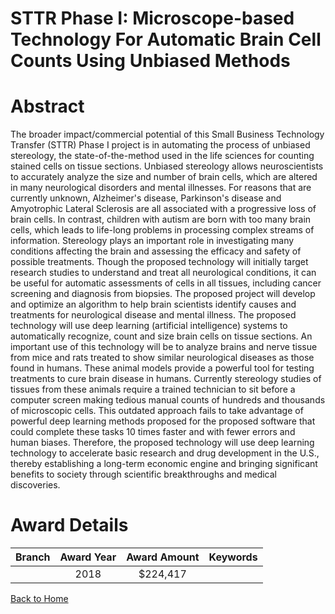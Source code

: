 
STTR Phase I: Microscope-based Technology For Automatic Brain Cell Counts Using Unbiased Methods
================================================================================================

# Abstract


The broader impact/commercial potential of this Small Business Technology Transfer (STTR) Phase I project is in automating the process of unbiased stereology, the state-of-the-method used in the life sciences for counting stained cells on tissue sections. Unbiased stereology allows neuroscientists to accurately analyze the size and number of brain cells, which are altered in many neurological disorders and mental illnesses. For reasons that are currently unknown, Alzheimer's disease, Parkinson's disease and Amyotrophic Lateral Sclerosis are all associated with a progressive loss of brain cells. In contrast, children with autism are born with too many brain cells, which leads to life-long problems in processing complex streams of information. Stereology plays an important role in investigating many conditions affecting the brain and assessing the efficacy and safety of possible treatments. Though the proposed technology will initially target research studies to understand and treat all neurological conditions, it can be useful for automatic assessments of cells in all tissues, including cancer screening and diagnosis from biopsies. The proposed project will develop and optimize an algorithm to help brain scientists identify causes and treatments for neurological disease and mental illness. The proposed technology will use deep learning (artificial intelligence) systems to automatically recognize, count and size brain cells on tissue sections. An important use of this technology will be to analyze brains and nerve tissue from mice and rats treated to show similar neurological diseases as those found in humans. These animal models provide a powerful tool for testing treatments to cure brain disease in humans. Currently stereology studies of tissues from these animals require a trained technician to sit before a computer screen making tedious manual counts of hundreds and thousands of microscopic cells. This outdated approach fails to take advantage of powerful deep learning methods proposed for the proposed software that could complete these tasks 10 times faster and with fewer errors and human biases. Therefore, the proposed technology will use deep learning technology to accelerate basic research and drug development in the U.S., thereby establishing a long-term economic engine and bringing significant benefits to society through scientific breakthroughs and medical discoveries.  

# Award Details

|Branch|Award Year|Award Amount|Keywords|
| :---: | :---: | :---: | :---: |
||2018|$224,417||
  
  


[Back to Home](https://github.com/chrischow/dod_sbir_awards/JT/#346)
